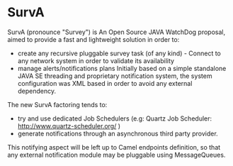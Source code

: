 # SurvA


SurvA (pronounce "Survey") is An Open Source JAVA WatchDog proposal, aimed to provide a fast and lightweight solution in order to: 
- create any recursive pluggable survey task (of any kind) - Connect to any network system in order to validate its availability 
- manage alerts/notifications plans Initially based on a simple standalone JAVA SE threading and proprietary notification system, the system configuration was XML based in order to avoid any external dependency.

The new SurvA factoring tends to: 
- try and use dedicated Job Schedulers (e.g: Quartz Job Scheduler: http://www.quartz-scheduler.org/ ) 
- generate notifications through an asynchronous third party provider. 

This notifying aspect will be left up to Camel endpoints definition, so that any external notification module may be pluggable using MessageQueues.
